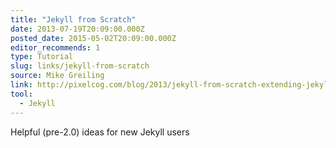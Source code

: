 ```yaml
---
title: "Jekyll from Scratch"
date: 2013-07-19T20:09:00.000Z
posted_date: 2015-05-02T20:09:00.000Z
editor_recommends: 1
type: Tutorial
slug: links/jekyll-from-scratch
source: Mike Greiling
link: http://pixelcog.com/blog/2013/jekyll-from-scratch-extending-jekyll/
tool:
  - Jekyll
---
```

Helpful (pre-2.0) ideas for new Jekyll users



